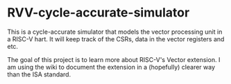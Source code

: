 # RVV-cycle-accurate-simulator

This is a cycle-accurate simulator that models the vector processing unit in a RISC-V hart. It will keep track of the CSRs, data in the vector registers and etc.

The goal of this project is to learn more about RISC-V's Vector extension. I am using the wiki to document the extension in a (hopefully) clearer way than the ISA standard.